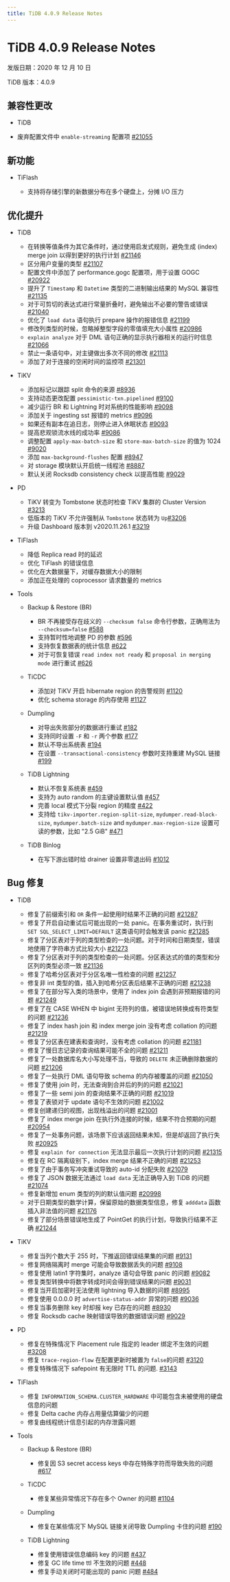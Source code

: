 ```yaml
---
title: TiDB 4.0.9 Release Notes
---
```


# TiDB 4.0.9 Release Notes

发版日期：2020 年 12 月 10 日

TiDB 版本：4.0.9

## 兼容性更改

+ TiDB

- 废弃配置文件中 `enable-streaming` 配置项 [#21055](https://github.com/pingcap/tidb/pull/21055)

## 新功能

+ TiFlash

    - 支持将存储引擎的新数据分布在多个硬盘上，分摊 I/O 压力

## 优化提升

+ TiDB

    - 在转换等值条件为其它条件时，通过使用启发式规则，避免生成 (index) merge join 以得到更好的执行计划 [#21146](https://github.com/pingcap/tidb/pull/21146)
    - 区分用户变量的类型 [#21107](https://github.com/pingcap/tidb/pull/21107)
    - 配置文件中添加了 performance.gogc 配置项，用于设置 GOGC [#20922](https://github.com/pingcap/tidb/pull/20922)
    - 提升了 `Timestamp` 和 `Datetime` 类型的二进制输出结果的 MySQL 兼容性 [#21135](https://github.com/pingcap/tidb/pull/21135)
    - 对于可剪切的表达式进行常量折叠时，避免输出不必要的警告或错误 [#21040](https://github.com/pingcap/tidb/pull/21040)
    - 优化了 `load data` 语句执行 prepare 操作的报错信息 [#21199](https://github.com/pingcap/tidb/pull/21199)
    - 修改列类型的时候，忽略掉整型字段的零值填充大小属性 [#20986](https://github.com/pingcap/tidb/pull/20986)
    - `explain analyze` 对于 DML 语句正确的显示执行器相关的运行时信息 [#21066](https://github.com/pingcap/tidb/pull/21066)
    - 禁止一条语句中，对主键做出多次不同的修改 [#21113](https://github.com/pingcap/tidb/pull/21113)
    - 添加了对于连接的空闲时间的监控项 [#21301](https://github.com/pingcap/tidb/pull/21301)

+ TiKV

    - 添加标记以跟踪 split 命令的来源 [#8936](https://github.com/tikv/tikv/pull/8936)
    - 支持动态更改配置 `pessimistic-txn.pipelined` [#9100](https://github.com/tikv/tikv/pull/9100)
    - 减少运行 BR 和 Lightning 时对系统的性能影响 [#9098](https://github.com/tikv/tikv/pull/9098)
    - 添加关于 ingesting sst 报错的 metrics [#9096](https://github.com/tikv/tikv/pull/9096)
    - 如果还有副本在追日志，则停止进入休眠状态 [#9093](https://github.com/tikv/tikv/pull/9093)
    - 提高悲观锁流水线的成功率 [#9086](https://github.com/tikv/tikv/pull/9086)
    - 调整配置 `apply-max-batch-size` 和 `store-max-batch-size` 的值为 1024 [#9020](https://github.com/tikv/tikv/pull/9020)
    - 添加 `max-background-flushes` 配置 [#8947](https://github.com/tikv/tikv/pull/8947)
    - 对 storage 模块默认开启统一线程池 [#8887](https://github.com/tikv/tikv/pull/8887)
    - 默认关闭 Rocksdb consistency check 以提高性能 [#9029](https://github.com/tikv/tikv/pull/9029)

+ PD

    - TiKV 转变为 Tombstone 状态时检查 TiKV 集群的 Cluster Version [#3213](https://github.com/pingcap/pd/pull/3213)
    - 低版本的 TiKV 不允许强制从 `Tombstone` 状态转为 `Up`[#3206](https://github.com/pingcap/pd/pull/3206)
    - 升级 Dashboard 版本到 v2020.11.26.1 [#3219](https://github.com/pingcap/pd/pull/3219)

+ TiFlash

    - 降低 Replica read 时的延迟
    - 优化 TiFlash 的错误信息
    - 优化在大数据量下，对缓存数据大小的限制
    - 添加正在处理的 coprocessor 请求数量的 metrics

+ Tools

    + Backup & Restore (BR)

        - BR 不再接受存在歧义的 `--checksum false` 命令行参数，正确用法为 `--checksum=false` [#588](https://github.com/pingcap/br/pull/588)
        - 支持暂时性地调整 PD 的参数 [#596](https://github.com/pingcap/br/pull/596)
        - 支持恢复数据表的统计信息 [#622](https://github.com/pingcap/br/pull/622)
        - 对于可恢复错误 `read index not ready` 和 `proposal in merging mode` 进行重试 [#626](https://github.com/pingcap/br/pull/626)

    + TiCDC

        - 添加对 TiKV 开启 hibernate region 的告警规则 [#1120](https://github.com/pingcap/ticdc/pull/1120)
        - 优化 schema storage 的内存使用 [#1127](https://github.com/pingcap/ticdc/pull/1127)

    + Dumpling

        - 对导出失败部分的数据进行重试 [#182](https://github.com/pingcap/dumpling/pull/182)
        - 支持同时设置 `-F` 和 `-r` 两个参数 [#177](https://github.com/pingcap/dumpling/pull/177)
        - 默认不导出系统表 [#194](https://github.com/pingcap/dumpling/pull/194)
        - 在设置 `--transactional-consistency` 参数时支持重建 MySQL 链接 [#199](https://github.com/pingcap/dumpling/pull/199)

    + TiDB Lightning

        - 默认不恢复系统表 [#459](https://github.com/pingcap/tidb-lightning/pull/459)
        - 支持为 auto random 的主键设置默认值 [#457](https://github.com/pingcap/tidb-lightning/pull/457)
        - 完善 local 模式下分裂 region 的精度 [#422](https://github.com/pingcap/tidb-lightning/pull/422)
        - 支持给 `tikv-importer.region-split-size`, `mydumper.read-block-size`, `mydumper.batch-size` and `mydumper.max-region-size` 设置可读的参数，比如 "2.5 GiB" [#471](https://github.com/pingcap/tidb-lightning/pull/471)

    + TiDB Binlog

        - 在写下游出错时给 drainer 设置非零退出码 [#1012](https://github.com/pingcap/tidb-binlog/pull/1012)

## Bug 修复

+ TiDB

    - 修复了前缀索引和 `OR` 条件一起使用时结果不正确的问题 [#21287](https://github.com/pingcap/tidb/pull/21287)
    - 修复了开启自动重试后可能出现的一处 panic。在事务重试时，执行到 `SET SQL_SELECT_LIMIT=DEFAULT` 这类语句时会触发该 panic [#21285](https://github.com/pingcap/tidb/pull/21285)
    - 修复了分区表对于列的类型检查的一处问题。对于时间和日期类型，错误地使用了字符串方式比较大小 [#21273](https://github.com/pingcap/tidb/pull/21273)
    - 修复了分区表对于列的类型检查的一处问题。分区表达式的值的类型和分区列的类型必须一致 [#21136](https://github.com/pingcap/tidb/pull/21136)
    - 修复了哈希分区表对于分区名唯一性检查的问题 [#21257](https://github.com/pingcap/tidb/pull/21257)
    - 修复非 int 类型的值，插入到哈希分区表后结果不正确的问题 [#21238](https://github.com/pingcap/tidb/pull/21238)
    - 修复了在部分写入类的场景中，使用了 index join 会遇到非预期报错的问题 [#21249](https://github.com/pingcap/tidb/pull/21249)
    - 修复了在 CASE WHEN 中 bigint 无符列的值，被错误地转换成有符类型的问题 [#21236](https://github.com/pingcap/tidb/pull/21236)
    - 修复了 index hash join 和 index merge join 没有考虑 collation 的问题 [#21219](https://github.com/pingcap/tidb/pull/21219)
    - 修复了分区表在建表和查询时，没有考虑 collation 的问题 [#21181](https://github.com/pingcap/tidb/pull/21181)
    - 修复了慢日志记录的查询结果可能不全的问题 [#21211](https://github.com/pingcap/tidb/pull/21211)
    - 修复了一处数据库名大小写处理不当，导致的 `DELETE` 未正确删除数据的问题 [#21206](https://github.com/pingcap/tidb/pull/21206)
    - 修复了一处执行 DML 语句导致 schema 的内存被覆盖的问题 [#21050](https://github.com/pingcap/tidb/pull/21050)
    - 修复了使用 join 时，无法查询到合并后的列的问题 [#21021](https://github.com/pingcap/tidb/pull/21021)
    - 修复了一些 semi join 的查询结果不正确的问题 [#21019](https://github.com/pingcap/tidb/pull/21019)
    - 修复了表锁对于 update 语句不生效的问题 [#21002](https://github.com/pingcap/tidb/pull/21002)
    - 修复创建递归的视图，出现栈溢出的问题 [#21001](https://github.com/pingcap/tidb/pull/21001)
    - 修复了 index merge join 在执行外连接的时候，结果不符合预期的问题 [#20954](https://github.com/pingcap/tidb/pull/20954)
    - 修复了一处事务问题，该场景下应该返回结果未知，但是却返回了执行失败 [#20925](https://github.com/pingcap/tidb/pull/20925)
    - 修复 `explain for connection` 无法显示最后一次执行计划的问题 [#21315](https://github.com/pingcap/tidb/pull/21315)
    - 修复在 RC 隔离级别下，index merge 结果不正确的问题 [#21253](https://github.com/pingcap/tidb/pull/21253)
    - 修复了由于事务写冲突重试导致的 auto-id 分配失败 [#21079](https://github.com/pingcap/tidb/pull/21079)
    - 修复了 JSON 数据无法通过 `load data` 无法正确导入到 TiDB 的问题 [#21074](https://github.com/pingcap/tidb/pull/21074)
    - 修复新增加 enum 类型的列的默认值问题 [#20998](https://github.com/pingcap/tidb/pull/20998)
    - 对于日期类型的数学计算，保留原始的数据类型信息，修复 `adddata` 函数插入非法值的问题 [#21176](https://github.com/pingcap/tidb/pull/21176)
    - 修复了部分场景错误地生成了 PointGet 的执行计划，导致执行结果不正确 [#21244](https://github.com/pingcap/tidb/pull/21244)

+ TiKV

    - 修复当列个数大于 255 时，下推返回错误结果集的问题 [#9131](https://github.com/tikv/tikv/pull/9131)
    - 修复网络隔离时 merge 可能会导致数据丢失的问题 [#9108](https://github.com/tikv/tikv/pull/9108)
    - 修复使用 latin1 字符集时，analyze 语句会导致 panic 的问题 [#9082](https://github.com/tikv/tikv/pull/9082)
    - 修复类型转换中将数字转成时间会得到错误结果的问题 [#9031](https://github.com/tikv/tikv/pull/9031)
    - 修复当开启加密时无法使用 lightning 导入数据的问题 [#8995](https://github.com/tikv/tikv/pull/8995)
    - 修复使用 0.0.0.0 时 `advertise-status-addr` 异常的问题 [#9036](https://github.com/tikv/tikv/pull/9036)
    - 修复当事务删除 key 时却报 key 已存在的问题 [#8930](https://github.com/tikv/tikv/pull/8930)
    - 修复 Rocksdb cache 映射错误导致的数据错误问题 [#9029](https://github.com/tikv/tikv/pull/9029)

+ PD

    - 修复在特殊情况下 Placement rule 指定的 leader 绑定不生效的问题 [#3208](https://github.com/pingcap/pd/pull/3208)
    - 修复 `trace-region-flow` 在配置更新时被置为 `false`的问题 [#3120](https://github.com/pingcap/pd/pull/3120)
    - 修复特殊情况下 safepoint 有无限时 TTL 的问题. [#3143](https://github.com/pingcap/pd/pull/3143)

+ TiFlash

    - 修复 `INFORMATION_SCHEMA.CLUSTER_HARDWARE` 中可能包含未被使用的硬盘信息的问题
    - 修复 Delta cache 内存占用量估算偏少的问题
    - 修复由线程统计信息引起的内存泄露问题

+ Tools

    + Backup & Restore (BR)

        - 修复因 S3 secret access keys 中存在特殊字符而导致失败的问题 [#617](https://github.com/pingcap/br/pull/617)

    + TiCDC

        - 修复某些异常情况下存在多个 Owner 的问题 [#1104](https://github.com/pingcap/ticdc/pull/1104)

    + Dumpling

        - 修复在某些情况下 MySQL 链接关闭导致 Dumpling 卡住的问题 [#190](https://github.com/pingcap/dumpling/pull/190)

    + TiDB Lightning

        - 修复使用错误信息编码 key 的问题 [#437](https://github.com/pingcap/tidb-lightning/pull/437)
        - 修复 GC life time ttl 不生效的问题 [#448](https://github.com/pingcap/tidb-lightning/pull/448)
        - 修复手动关闭时可能出现的 panic 问题 [#484](https://github.com/pingcap/tidb-lightning/pull/484)
